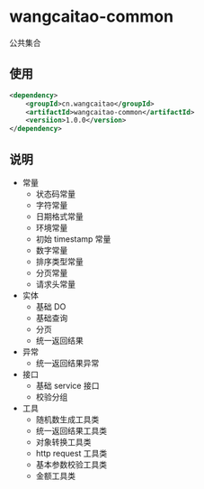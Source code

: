 # wangcaitao-common

公共集合

## 使用

```xml
<dependency>
    <groupId>cn.wangcaitao</groupId>
    <artifactId>wangcaitao-common</artifactId>
    <versiion>1.0.0</version>
</dependency>
```

## 说明

* 常量
  * 状态码常量
  * 字符常量
  * 日期格式常量
  * 环境常量
  * 初始 timestamp 常量
  * 数字常量
  * 排序类型常量
  * 分页常量
  * 请求头常量
* 实体
  * 基础 DO
  * 基础查询
  * 分页
  * 统一返回结果
* 异常
  * 统一返回结果异常
* 接口
  * 基础 service 接口
  * 校验分组
* 工具
  * 随机数生成工具类
  * 统一返回结果工具类
  * 对象转换工具类
  * http request 工具类
  * 基本参数校验工具类
  * 金额工具类